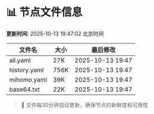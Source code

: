 # 📊 节点文件信息

**更新时间**: 2025-10-13 19:47:02 北京时间

| 文件名 | 大小 | 最后修改 |
|--------|------|----------|
| all.yaml | 27K | 2025-10-13 19:47 |
| history.yaml | 756K | 2025-10-13 19:47 |
| mihomo.yaml | 39K | 2025-10-13 19:47 |
| base64.txt | 22K | 2025-10-13 19:47 |

> 🔄 文件每30分钟自动更新，确保节点的新鲜度和可用性
